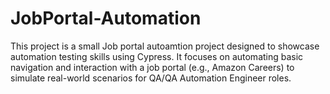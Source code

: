 # JobPortal-Automation
This project is a small Job portal autoamtion project designed to showcase automation testing skills using Cypress. It focuses on automating basic navigation and interaction with a job portal (e.g., Amazon Careers) to simulate real-world scenarios for QA/QA Automation Engineer roles.

